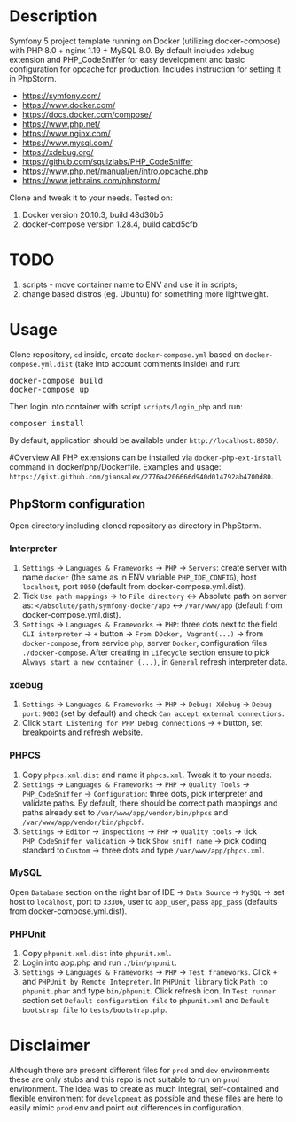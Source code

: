# Description
Symfony 5 project template running on Docker (utilizing docker-compose) with PHP 8.0 + nginx 1.19 + MySQL 8.0. By default includes xdebug extension and PHP_CodeSniffer for easy development and basic configuration for opcache for production. Includes instruction for setting it in PhpStorm.

* https://symfony.com/
* https://www.docker.com/
* https://docs.docker.com/compose/
* https://www.php.net/
* https://www.nginx.com/
* https://www.mysql.com/
* https://xdebug.org/
* https://github.com/squizlabs/PHP_CodeSniffer
* https://www.php.net/manual/en/intro.opcache.php
* https://www.jetbrains.com/phpstorm/

Clone and tweak it to your needs. Tested on:
1. Docker version 20.10.3, build 48d30b5
1. docker-compose version 1.28.4, build cabd5cfb

# TODO
1. scripts - move container name to ENV and use it in scripts;
1. change based distros (eg. Ubuntu) for something more lightweight.

# Usage
Clone repository, `cd` inside, create `docker-compose.yml` based on `docker-compose.yml.dist` (take into account comments inside) and run:
<pre>
docker-compose build
docker-compose up
</pre>

Then login into container with script `scripts/login_php` and run:
<pre>
composer install
</pre>

By default, application should be available under `http://localhost:8050/`.

#Overview
All PHP extensions can be installed via `docker-php-ext-install` command in docker/php/Dockerfile. Examples and usage:
`https://gist.github.com/giansalex/2776a4206666d940d014792ab4700d80`.

## PhpStorm configuration
Open directory including cloned repository as directory in PhpStorm.

### Interpreter
1. `Settings` -> `Languages & Frameworks` -> `PHP` -> `Servers`: create server with name `docker` (the same as in ENV variable `PHP_IDE_CONFIG`), host `localhost`, port `8050` (default from docker-compose.yml.dist).
1. Tick `Use path mappings` ->  to `File directory` <-> Absolute path on server as: `</absolute/path/symfony-docker/app` <-> `/var/www/app` (default from docker-compose.yml.dist).
1. `Settings` -> `Languages & Frameworks` -> `PHP`: three dots next to the field `CLI interpreter` -> `+` button -> `From DOcker, Vagrant(...)` -> from `docker-compose`, from service `php`, server `Docker`, configuration files `./docker-compose`. After creating in `Lifecycle` section ensure to pick `Always start a new container (...)`, in `General` refresh interpreter data.

### xdebug
1. `Settings` -> `Languages & Frameworks` -> `PHP` -> `Debug: Xdebug` -> `Debug port`: `9003` (set by default) and check `Can accept external connections`.
1. Click `Start Listening for PHP Debug connections` -> `+` button, set breakpoints and refresh website.

### PHPCS
1. Copy `phpcs.xml.dist` and name it `phpcs.xml`. Tweak it to your needs.
1. `Settings` -> `Languages & Frameworks` -> `PHP` -> `Quality Tools` -> `PHP_CodeSniffer` -> `Configuration`: three dots, pick interpreter and validate paths. By default, there should be correct path mappings and paths already set to `/var/www/app/vendor/bin/phpcs` and `/var/www/app/vendor/bin/phpcbf`.
1. `Settings` -> `Editor` -> `Inspections` -> `PHP` -> `Quality tools` -> tick `PHP_CodeSniffer validation` -> tick `Show sniff name` -> pick coding standard to `Custom` -> three dots and type `/var/www/app/phpcs.xml`.

### MySQL
Open `Database` section on the right bar of IDE -> `Data Source` -> `MySQL` -> set host to `localhost`, port to `33306`, user to `app_user`, pass `app_pass` (defaults from docker-compose.yml.dist).

### PHPUnit
1. Copy `phpunit.xml.dist` into `phpunit.xml`.
1. Login into app.php and run `./bin/phpunit`.
1. `Settings` -> `Languages & Frameworks` -> `PHP` -> `Test frameworks`. Click `+` and `PHPUnit by Remote Intepreter`. In `PHPUnit library` tick `Path to phpunit.phar` and type `bin/phpunit`. Click refresh icon. In `Test runner` section set `Default configuration file` to `phpunit.xml` and `Default bootstrap file` to `tests/bootstrap.php`.

# Disclaimer
Although there are present different files for `prod` and `dev` environments these are only stubs and this repo is not suitable to run on `prod` environment. The idea was to create as much integral, self-contained and flexible environment for `development` as possible and these files are here to easily mimic `prod` env and point out differences in configuration.